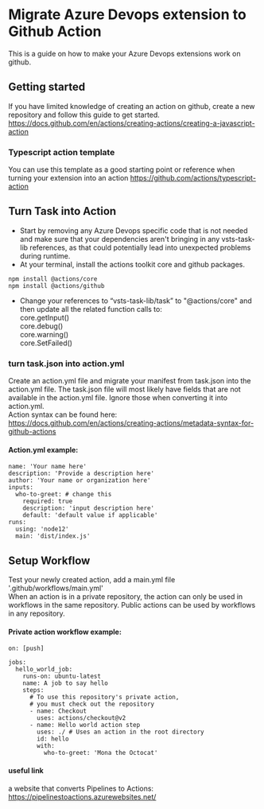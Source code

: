 # Migrate Azure Devops extension to Github Action
This is a guide on how to make your Azure Devops extensions work on github.

## Getting started
If you have limited knowledge of creating an action on github, create a new repository and follow this guide to get started. https://docs.github.com/en/actions/creating-actions/creating-a-javascript-action  

### Typescript action template
You can use this template as a good starting point or reference when turning your extension into an action
https://github.com/actions/typescript-action

## Turn Task into Action
- Start by removing any Azure Devops specific code that is not needed and make sure that your dependencies aren't bringing in any vsts-task-lib references, as that could potentially lead into unexpected problems during runtime.
- At your terminal, install the actions toolkit core and github packages.
```
npm install @actions/core
npm install @actions/github
```
- Change your references to “vsts-task-lib/task” to "@actions/core" and then update all the related function calls to:  
core.getInput()  
core.debug()  
core.warning()  
core.SetFailed()  

### turn task.json into action.yml
Create an action.yml file and migrate your manifest from task.json into the action.yml file.
The task.json file will most likely have fields that are not available in the action.yml file. Ignore those when converting it into action.yml.  
Action syntax can be found here: https://docs.github.com/en/actions/creating-actions/metadata-syntax-for-github-actions  
#### Action.yml example:
```
name: 'Your name here'
description: 'Provide a description here'
author: 'Your name or organization here'
inputs:
  who-to-greet: # change this
    required: true
    description: 'input description here'
    default: 'default value if applicable'
runs:
  using: 'node12'
  main: 'dist/index.js'
```
## Setup Workflow
Test your newly created action, add a main.yml file '.github/workflows/main.yml'  
When an action is in a private repository, the action can only be used in workflows in the same repository. Public actions can be used by workflows in any repository.

#### Private action workflow example:
```
on: [push]

jobs:
  hello_world_job:
    runs-on: ubuntu-latest
    name: A job to say hello
    steps:
      # To use this repository's private action,
      # you must check out the repository
      - name: Checkout
        uses: actions/checkout@v2
      - name: Hello world action step
        uses: ./ # Uses an action in the root directory
        id: hello
        with:
          who-to-greet: 'Mona the Octocat'
```

#### useful link
a website that converts Pipelines to Actions:
https://pipelinestoactions.azurewebsites.net/
